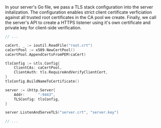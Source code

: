 In your server's Go file, we pass a TLS stack configuration into the server initalization. The configuration enables strict client certificate verficiation against all trusted root certificates in the CA pool we create. Finally, we call the server's API to create a HTTPS listener using it's own certificate and private key for client-side verification.

```go
// ...

caCert, _ := ioutil.ReadFile("root.crt")
caCertPool := x509.NewCertPool()
caCertPool.AppendCertsFromPEM(caCert)

tlsConfig := &tls.Config{
    ClientCAs: caCertPool,
    ClientAuth: tls.RequireAndVerifyClientCert,
}
tlsConfig.BuildNameToCertificate()

server := &http.Server{
    Addr:      ":9443",
    TLSConfig: tlsConfig,
}

server.ListenAndServeTLS("server.crt", "server.key")

// ...
```
